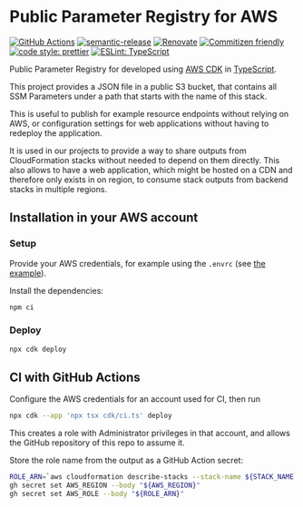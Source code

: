 # Public Parameter Registry for AWS

[![GitHub Actions](https://github.com/bifravst/public-parameter-registry-aws-js/workflows/Test%20and%20Release/badge.svg)](https://github.com/bifravst/public-parameter-registry-aws-js/actions/workflows/test-and-release.yaml)
[![semantic-release](https://img.shields.io/badge/%20%20%F0%9F%93%A6%F0%9F%9A%80-semantic--release-e10079.svg)](https://github.com/semantic-release/semantic-release)
[![Renovate](https://img.shields.io/badge/renovate-enabled-brightgreen.svg)](https://renovatebot.com)
[![Commitizen friendly](https://img.shields.io/badge/commitizen-friendly-brightgreen.svg)](http://commitizen.github.io/cz-cli/)
[![code style: prettier](https://img.shields.io/badge/code_style-prettier-ff69b4.svg)](https://github.com/prettier/prettier/)
[![ESLint: TypeScript](https://img.shields.io/badge/ESLint-TypeScript-blue.svg)](https://github.com/typescript-eslint/typescript-eslint)

Public Parameter Registry for developed using
[AWS CDK](https://aws.amazon.com/cdk) in
[TypeScript](https://www.typescriptlang.org/).

This project provides a JSON file in a public S3 bucket, that contains all SSM
Parameters under a path that starts with the name of this stack.

This is useful to publish for example resource endpoints without relying on AWS,
or configuration settings for web applications without having to redeploy the
application.

It is used in our projects to provide a way to share outputs from CloudFormation
stacks without needed to depend on them directly. This also allows to have a web
application, which might be hosted on a CDN and therefore only exists in on
region, to consume stack outputs from backend stacks in multiple regions.

## Installation in your AWS account

### Setup

Provide your AWS credentials, for example using the `.envrc` (see
[the example](.envrc.example)).

Install the dependencies:

```bash
npm ci
```

### Deploy

```bash
npx cdk deploy
```

## CI with GitHub Actions

Configure the AWS credentials for an account used for CI, then run

```bash
npx cdk --app 'npx tsx cdk/ci.ts' deploy
```

This creates a role with Administrator privileges in that account, and allows
the GitHub repository of this repo to assume it.

Store the role name from the output as a GitHub Action secret:

```bash
ROLE_ARN=`aws cloudformation describe-stacks --stack-name ${STACK_NAME:-public-parameter-registry}-ci | jq -r '.Stacks[0].Outputs[] | select(.OutputKey == "roleArn") | .OutputValue' | sed -E 's/\/$//g'`
gh secret set AWS_REGION --body "${AWS_REGION}"
gh secret set AWS_ROLE --body "${ROLE_ARN}"
```
